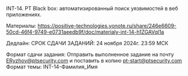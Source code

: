 INT-14. PT Black box: автоматизированный поиск уязвимостей в веб приложениях.

Материалы:
https://positive-technologies.yonote.ru/share/246e6609-50cd-46f4-9749-e0731aeedb9f/doc/materialy-int-14-h1ZGAVql1a

Дедлайн:
СРОК СДАЧИ ЗАДАНИЙ: 24 ноября 2024г. 23:59 МСК

Формат сдачи задания:
Отправить выполненное задание на почту ERyzhov@ptsecurity.com и поставить в копию pt-start@ptsecurity.com 
Формат темы: INT-14-Фамилия_Имя
